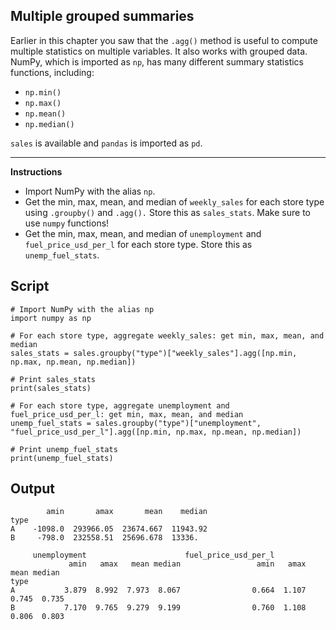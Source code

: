 ## Multiple grouped summaries

Earlier in this chapter you saw that the `.agg()` method is useful to compute multiple statistics on multiple variables. It also works with grouped data. NumPy, which is imported as `np`, has many different summary statistics functions, including:

* `np.min()`
* `np.max()`
* `np.mean()`
* `np.median()`

`sales` is available and `pandas` is imported as `pd`.

<hr>

**Instructions**

* Import NumPy with the alias `np`.
* Get the min, max, mean, and median of `weekly_sales` for each store type using `.groupby()` and `.agg().` Store this as `sales_stats`. Make sure to use `numpy` functions!
* Get the min, max, mean, and median of `unemployment` and `fuel_price_usd_per_l` for each store type. Store this as `unemp_fuel_stats`.


## Script
```
# Import NumPy with the alias np
import numpy as np

# For each store type, aggregate weekly_sales: get min, max, mean, and median
sales_stats = sales.groupby("type")["weekly_sales"].agg([np.min, np.max, np.mean, np.median])

# Print sales_stats
print(sales_stats)

# For each store type, aggregate unemployment and fuel_price_usd_per_l: get min, max, mean, and median
unemp_fuel_stats = sales.groupby("type")["unemployment", "fuel_price_usd_per_l"].agg([np.min, np.max, np.mean, np.median])

# Print unemp_fuel_stats
print(unemp_fuel_stats)
```

## Output
```
        amin       amax       mean    median
type
A    -1098.0  293966.05  23674.667  11943.92
B     -798.0  232558.51  25696.678  13336.

     unemployment                      fuel_price_usd_per_l
             amin   amax   mean median                 amin   amax   mean median
type
A           3.879  8.992  7.973  8.067                0.664  1.107  0.745  0.735
B           7.170  9.765  9.279  9.199                0.760  1.108  0.806  0.803
```
